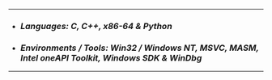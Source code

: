 -----------
- ### ___Languages: C, C++, x86-64 & Python___

- ### ___Environments / Tools: Win32 / Windows NT, MSVC, MASM, Intel oneAPI Toolkit, Windows SDK & WinDbg___
------------
